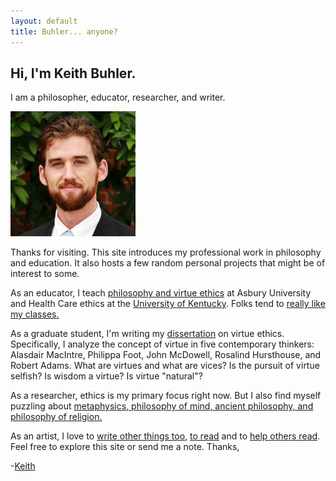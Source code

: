 ```yaml
---
layout: default
title: Buhler... anyone?
---
```


## Hi, I'm Keith Buhler.

I am a philosopher, educator, researcher, and writer.

<img src="/img/face3.jpg" alt="Keith" height="200" width="200">

Thanks for visiting. This site introduces my professional work in philosophy and education. It also hosts a few random personal projects that might be of interest to some. 

As an educator, I teach [philosophy and virtue ethics](/teaching) at Asbury University and Health Care ethics at the [University of Kentucky](https://philosophy.as.uky.edu/users/kebu226). Folks tend to [really like my classes.](http://www.ratemyprofessors.com/ShowRatings.jsp?tid=1822771)

As a graduate student, I'm writing my [dissertation](/fun-stuff-folder/phd) on virtue ethics. Specifically, I analyze the concept of virtue in five contemporary thinkers: Alasdair MacIntre, Philippa Foot, John McDowell, Rosalind Hursthouse, and Robert Adams. What are virtues and what are vices? Is the pursuit of virtue selfish? Is wisdom a virtue? Is virtue "natural"?

As a researcher, ethics is my primary focus right now. But I also find myself puzzling about [metaphysics, philosophy of mind, ancient philosophy, and philosophy of religion.](https://uky.academia.edu/KeithBuhler)

As an artist, I love to [write other things too](/writings), [to read](http://www.readingintentionally.com/2012/04/readers-are-leaders.html) and to [help others read](http://www.readingintentionally.com). Feel free to explore this site or send me a note. Thanks, 

-[Keith](mailto:keithedbuhler@gmail.com)